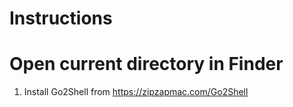 # Instructions

# Open current directory in Finder

1. Install Go2Shell from https://zipzapmac.com/Go2Shell
